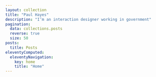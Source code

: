 ```yaml
---
layout: collection
title: "Paul Hayes"
description: "I’m an interaction designer working in government"
pagination:
  data: collections.posts
  reverse: true
  size: 50
posts:
  title: Posts
eleventyComputed:
  eleventyNavigation:
    key: home
    title: "Home"
---
```


